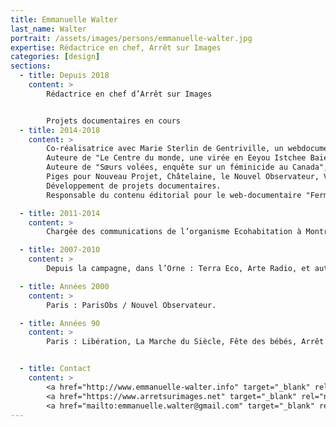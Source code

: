 ```yaml
---
title: Emmanuelle Walter
last_name: Walter
portrait: /assets/images/persons/emmanuelle-walter.jpg
expertise: Rédactrice en chef, Arrêt sur Images
categories: [design]
sections:
  - title: Depuis 2018
    content: >
        Rédactrice en chef d’Arrêt sur Images


        Projets documentaires en cours
  - title: 2014-2018
    content: >
        Co-réalisatrice avec Marie Sterlin de Gentriville, un webdocumentaire sur la gentrification à Montréal et ailleurs, hébergé sur le site de Radio Canada, sorti le 12 juin 2017.
        Auteure de "Le Centre du monde, une virée en Eeyou Istchee Baie-James avec Romeo Saganash" chez Lux Éditeur, parution 10 novembre 2016.
        Auteure de "Sœurs volées, enquête sur un féminicide au Canada", chez Lux Éditeur, parution 6 novembre 2014.
        Piges pour Nouveau Projet, Châtelaine, le Nouvel Observateur, Village, Bastamag, HesaMag.
        Développement de projets documentaires.
        Responsable du contenu éditorial pour le web-documentaire "Ferme Zéro", Office National du Film

  - title: 2011-2014
    content: >
        Chargée des communications de l’organisme Ecohabitation à Montréal.

  - title: 2007-2010
    content: >
        Depuis la campagne, dans l’Orne : Terra Eco, Arte Radio, et autres collaborations.

  - title: Années 2000
    content: >
        Paris : ParisObs / Nouvel Observateur.

  - title: Années 90
    content: >
        Paris : Libération, La Marche du Siècle, Fête des bébés, Arrêt sur Images (et aussi France Inter, Europe 1, DS, Marie-Claire, La Rue)


  - title: Contact
    content: >
        <a href="http://www.emmanuelle-walter.info" target="_blank" rel="noreferrer">Site</a> –
        <a href="https://www.arretsurimages.net" target="_blank" rel="noreferrer">Arrêt sur images</a> –
        <a href="mailto:emmanuelle.walter@gmail.com" target="_blank" rel="noreferrer">Mail</a>
---
```

